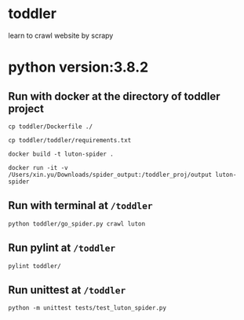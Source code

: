 # toddler
learn to crawl website by scrapy

# python version:3.8.2


## Run with docker at the directory of toddler project
`cp toddler/Dockerfile ./`

`cp toddler/toddler/requirements.txt`

`docker build -t luton-spider .`

`docker run -it -v /Users/xin.yu/Downloads/spider_output:/toddler_proj/output luton-spider`

## Run with terminal at `/toddler`

`python toddler/go_spider.py crawl luton`

## Run pylint at `/toddler`

`pylint toddler/`

## Run unittest at `/toddler`

`python -m unittest tests/test_luton_spider.py`
